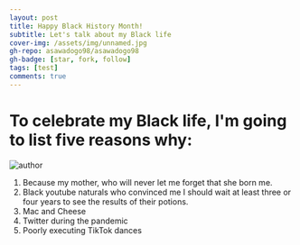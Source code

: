 ```yaml
---
layout: post
title: Happy Black History Month!
subtitle: Let's talk about my Black life
cover-img: /assets/img/unnamed.jpg
gh-repo: asawadogo98/asawadogo98
gh-badge: [star, fork, follow]
tags: [test]
comments: true
---
```

# To celebrate my Black life, I'm going to list five reasons why:
![author](https://asawadogo98.github.io/assets/img/unnamed.jpg)
1. Because my mother, who will never let me forget that she born me. 
1. Black youtube naturals who convinced me I should wait at least three or four years to see the results of their potions. 
1. Mac and Cheese
1. Twitter during the pandemic 
1. Poorly executing TikTok dances
